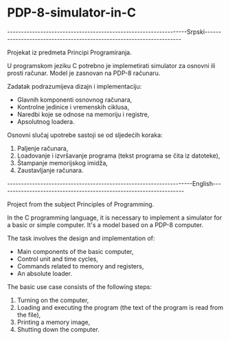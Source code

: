 # PDP-8-simulator-in-C

-----------------------------------------------------------------Srpski---------------------------------------------------------------------

Projekat iz predmeta Principi Programiranja.

U programskom jeziku C potrebno je implemetirati simulator za osnovni ili prosti računar. Model je
zasnovan na PDP-8 računaru.

Zadatak podrazumijeva dizajn i implementaciju:
- Glavnih komponenti osnovnog računara,
- Kontrolne jedinice i vremenskih ciklusa,
- Naredbi koje se odnose na memoriju i registre,
- Apsolutnog loadera.

Osnovni slučaj upotrebe sastoji se od sljedećih koraka:
1. Paljenje računara,
2. Loadovanje i izvršavanje programa (tekst programa se čita iz datoteke),
3. Štampanje memorijskog imidža,
4. Zaustavljanje računara.

-------------------------------------------------------------------English-------------------------------------------------------------------

Project from the subject Principles of Programming.

In the C programming language, it is necessary to implement a simulator for a basic or simple computer. It's a model
based on a PDP-8 computer.

The task involves the design and implementation of:
- Main components of the basic computer,
- Control unit and time cycles,
- Commands related to memory and registers,
- An absolute loader.

The basic use case consists of the following steps:
1. Turning on the computer,
2. Loading and executing the program (the text of the program is read from the file),
3. Printing a memory image,
4. Shutting down the computer.
